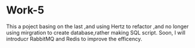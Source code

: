 # Work-5
This a poject basing on the last ,and using Hertz to refactor ,and no longer using mirgration to create database,rather  making SQL script. Soon, I will introducr RabbitMQ and Redis to improve the efficency.
